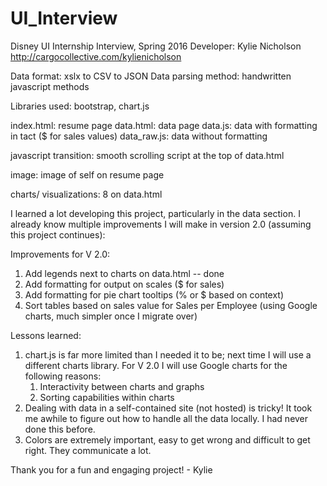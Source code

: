 # UI_Interview

Disney UI Internship Interview, Spring 2016
Developer: Kylie Nicholson
http://cargocollective.com/kylienicholson 

Data format: xslx to CSV to JSON
Data parsing method: handwritten javascript methods 

Libraries used: bootstrap, chart.js

index.html: resume page
data.html: data page 
data.js: data with formatting in tact ($ for sales values)
data_raw.js: data without formatting 

javascript transition: smooth scrolling script at the top of data.html

image: image of self on resume page

charts/ visualizations: 8 on data.html

I learned a lot developing this project, particularly in the data section. I already know multiple improvements I will make in version 2.0 (assuming this project continues):

Improvements for V 2.0:
1. Add legends next to charts on data.html -- done
2. Add formatting for output on scales ($ for sales)
3. Add formatting for pie chart tooltips (% or $ based on context)
4. Sort tables based on sales value for Sales per Employee (using Google charts, much simpler once I migrate over)

Lessons learned:
1. chart.js is far more limited than I needed it to be; next time I will use a different charts library. For V 2.0 I will use Google charts for the following reasons:
	1. Interactivity between charts and graphs
	2. Sorting capabilities within charts
2. Dealing with data in a self-contained site (not hosted) is tricky! It took me awhile to figure out how to handle all the data locally. I had never done this before. 
3. Colors are extremely important, easy to get wrong and difficult to get right. They communicate a lot. 

Thank you for a fun and engaging project! - Kylie 
